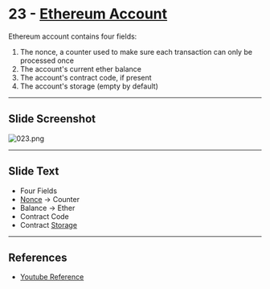 # 23 - [Ethereum Account](Ethereum%20Account.md)

Ethereum account contains four fields:
1. The nonce, a counter used to make sure each transaction can only be processed once
2. The account's current ether balance
3. The account's contract code, if present
4. The account's storage (empty by default)

___
## Slide Screenshot
![023.png](../../images/1.Ethereum%20101/023.png)
___
## Slide Text
- Four Fields
- [Nonce](Nonce.md) -> Counter
- Balance -> Ether
- Contract Code
- Contract [Storage](Storage.md)
___
## References
- [Youtube Reference](https://youtu.be/zIeBfuXxuWs?t=124)